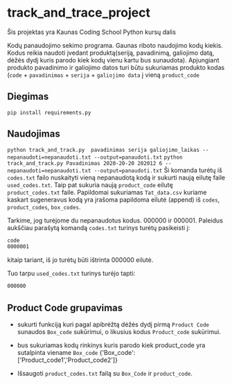 # track_and_trace_project

Šis projektas yra Kaunas Coding School Python kursų dalis

Kodų panaudojimo sekimo programa. Gaunas riboto naudojimo kodų kiekis. Kodus reikia naudoti įvedant produktą(seriją, pavadinimą, galiojimo datą, dėžės dydį kuris parodo kiek kodų vienu kartu bus sunaudota). Apjungiant produkto pavadinimo ir galiojimo datos turi būtu sukuriamas produkto kodas (`code` + `pavadinimas` + `serija` + `galiojimo data` į vieną `product_code`

## Diegimas
    
`pip install requirements.py`

## Naudojimas

`python track_and_track.py  pavadinimas serija galiojimo_laikas --nepanaudoti=nepanaudoti.txt --output=panaudoti.txt`
`python track_and_track.py Pavadinimas 2020-20-20 202012 6 --nepanaudoti=nepanaudoti.txt --output=panaudoti.txt`
Ši komanda turėtų iš `codes.txt` failo nuskaityti vieną nepanaudotą kodą ir sukurti naują eilutę faile `used_codes.txt`. Taip pat sukuria naują `product_code` eilutę `product_codes.txt` faile. Papildomai sukuriamas `Tat_data.csv` kuriame kaskart sugeneravus kodą yra įrašoma papildoma eilutė (append) iš `codes`, `product_codes`, `box_codes`.

Tarkime, jog turėjome du nepanaudotus kodus. 000000 ir 000001.
Paleidus aukščiau parašytą komandą `codes.txt` turinys turėtų pasikeisti į:
```txt
code
0000001
```
kitaip tariant, iš jo turėtų būti ištrinta  000000 eilutė.

Tuo tarpu `used_codes.txt` turinys turėjo tapti:
```txt
000000
```

## Product Code grupavimas

- sukurti funkciją kuri pagal apibrėžtą dėžės dydį pirmą `Product Code` sunaudos `Box_code` sukūrimui, o likusius kodus `Product_code` sukūrimui.
- bus sukuriamas kodų rinkinys kuris parodo kiek product_code yra sutalpinta viename `Box_code` {'Box_code': ['Product_code1','Product_code2']}

- Išsaugoti `product_codes.txt` failą su `Box_Code` ir `product_code`.



